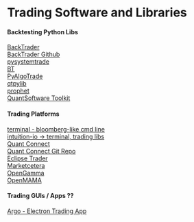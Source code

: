 Trading Software and Libraries
===

#### Backtesting Python Libs  
[BackTrader](https://www.backtrader.com/)  
[BackTrader Github](https://github.com/mementum/backtrader)  
[pysystemtrade](https://github.com/robcarver17/pysystemtrade)  
[BT](http://pmorissette.github.io/bt/)  
[PyAlgoTrade](https://github.com/gbeced/pyalgotrade)  
[qtpylib](https://github.com/ranaroussi/qtpylib)    
[prophet](https://github.com/Emsu/prophet)  
[QuantSoftware Toolkit](http://wiki.quantsoftware.org/index.php?title=QuantSoftware_ToolKit)  


#### Trading Platforms  
[terminal - bloomberg-like cmd line](https://github.com/intuition-io/terminal)  
[intuition-io -> terminal, trading libs](https://github.com/intuition-io)  
[Quant Connect](https://www.quantconnect.com/)  
[Quant Connect Git Repo](https://github.com/QuantConnect/Lean)  
[Eclipse Trader](http://www.eclipsetrader.org/wiki/Documentation)  
[Marketcetera](http://marketcetera.com/)  
[OpenGamma](http://www.opengamma.com/)  
[OpenMAMA](http://www.openmama.org/)  

#### Trading GUIs / Apps ??
[Argo - Electron Trading App](http://argo.js.org/)  
